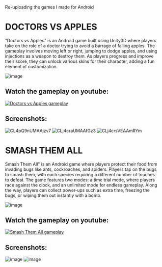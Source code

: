 Re-uploading the games I made for Android

# DOCTORS VS APPLES
"Doctors vs Apples" is an Android game built using Unity3D where players take on the role of a doctor trying to avoid a barrage of falling apples. The gameplay involves moving left or right, jumping to dodge apples, and using injections as a weapon to destroy them. As players progress and improve their score, they can unlock various skins for their character, adding a fun element of customization.

![image](https://github.com/user-attachments/assets/34758fc2-ae25-4013-a842-da7b39c19f4c)

## Watch the gameplay on youtube: 

[![Doctors vs Apples gameplay](https://img.youtube.com/vi/xZEYU3Y-uYY/0.jpg)](https://www.youtube.com/watch?v=xZEYU3Y-uYY)

## Screenshots:

![CL4pQ9nUMAAjzv7](https://github.com/user-attachments/assets/83c4125f-0555-436f-9dda-24fe8bfafad0)
![CLj4craUMAAfGz3](https://github.com/user-attachments/assets/b5789195-6ca5-4114-825c-5f89ad1ef2d2)
![CLj4crsVEAAmRYm](https://github.com/user-attachments/assets/c9241747-fd92-46f5-9777-517a9910e2eb)


# SMASH THEM ALL
Smash Them All" is an Android game where players protect their food from invading bugs like ants, cockroaches, and spiders. Players tap on the bugs to smash them, with each species requiring a different number of touches to defeat. The game features two modes: a time trial mode, where players race against the clock, and an unlimited mode for endless gameplay. Along the way, players can collect power-ups such as extra time, freezing the bugs, or wiping them out instantly with a bomb.

![image](https://github.com/user-attachments/assets/4e660cc9-8ed4-403c-9a62-ff1f9b65aee9)

## Watch the gameplay on youtube: 
[![Smash Them All gameplay](https://img.youtube.com/vi/DQbv4xGuLpg/0.jpg)](https://www.youtube.com/watch?v=DQbv4xGuLpg)


## Screenshots: 

![image](https://github.com/user-attachments/assets/c9f0b67a-9664-4de2-a462-bdd6cb034225)
![image](https://github.com/user-attachments/assets/bb26c6b9-cca9-48e4-a04a-e64c2f274176)
